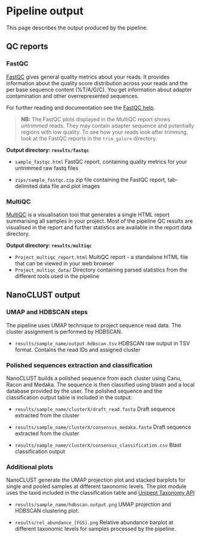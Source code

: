 # Pipeline output

This page describes the output produced by the pipeline.

## QC reports

### FastQC
[FastQC](http://www.bioinformatics.babraham.ac.uk/projects/fastqc/) gives general quality metrics about your reads. It provides information about the quality score distribution across your reads and the per base sequence content (%T/A/G/C). You get information about adapter contamination and other overrepresented sequences.

For further reading and documentation see the [FastQC help](http://www.bioinformatics.babraham.ac.uk/projects/fastqc/Help/).

> **NB:** The FastQC plots displayed in the MultiQC report shows _untrimmed_ reads. They may contain adapter sequence and potentially regions with low quality. To see how your reads look after trimming, look at the FastQC reports in the `trim_galore` directory.

**Output directory: `results/fastqc`**

* `sample_fastqc.html`
FastQC report, containing quality metrics for your untrimmed raw fastq files

* `zips/sample_fastqc.zip`
zip file containing the FastQC report, tab-delimited data file and plot images


### MultiQC
[MultiQC](http://multiqc.info) is a visualisation tool that generates a single HTML report summarising all samples in your project. Most of the pipeline QC results are visualised in the report and further statistics are available in the report data directory.

**Output directory: `results/multiqc`**

* `Project_multiqc_report.html`
MultiQC report - a standalone HTML file that can be viewed in your web browser
* `Project_multiqc_data/`
Directory containing parsed statistics from the different tools used in the pipeline

## NanoCLUST output

### UMAP and HDBSCAN steps
The pipeline uses UMAP technique to project sequence read data. The cluster assignment is performed by HDBSCAN. 

* `results/sample_name/output.hdbscan.tsv`
HDBSCAN raw output in TSV format. Contains the read IDs and assigned cluster

### Polished sequences extraction and classification
NanoCLUST builds a polished sequence from each cluster using Canu, Racon and Medaka. The sequence is then classified using blastn and a local database provided by the user. The polished sequence and the classification output table is included in the output:

* `results/sample_name/clusterX/draft_read.fasta`
Draft sequence extracted from the cluster

* `results/sample_name/clusterX/consensus_medaka.fasta`
Draft sequence extracted from the cluster

* `results/sample_name/clusterX/consensus_classification.csv`
Blast classification output 

### Additional plots
NanoCLUST generate the UMAP projection plot and stacked barplots for single and pooled samples at different taxonomic levels. The plot module uses the taxid included in the classification table and [Unipept Taxonomy API](http://api.unipept.ugent.be)

* `results/sample_name/hdbscan.output.png`
UMAP projection and HDBSCAN clustering plot.

* `results/rel_abundance_[FGS].png`
Relative abundance barplot at different taxonomic levels for samples processed by the pipeline. 